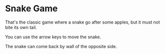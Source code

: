 # Snake Game

That's the classic game where a snake go after some apples, but it must not bite its own tail.

You can use the arrow keys to move the snake.

The snake can come back by wall of the opposite side.